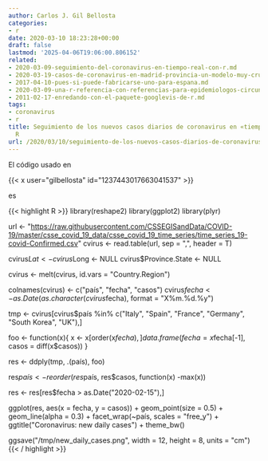 ```yaml
---
author: Carlos J. Gil Bellosta
categories:
- r
date: 2020-03-10 18:23:28+00:00
draft: false
lastmod: '2025-04-06T19:06:00.806152'
related:
- 2020-03-09-seguimiento-del-coronavirus-en-tiempo-real-con-r.md
- 2020-03-19-casos-de-coronavirus-en-madrid-provincia-un-modelo-muy-crudo-basado-en-la-mortalidad.md
- 2017-04-10-pues-si-puede-fabricarse-uno-para-espana.md
- 2020-03-09-una-r-referencia-con-referencias-para-epidemiologos-circunstanciales.md
- 2011-02-17-enredando-con-el-paquete-googlevis-de-r.md
tags:
- coronavirus
- r
title: Seguimiento de los nuevos casos diarios de coronavirus en «tiempo real» con
  R
url: /2020/03/10/seguimiento-de-los-nuevos-casos-diarios-de-coronavirus-en-tiempo-real-con-r/
---
```


El código usado en

{{< x user="gilbellosta" id="1237443017663041537" >}}

es

{{< highlight R >}}
library(reshape2)
library(ggplot2)
library(plyr)

url <- "https://raw.githubusercontent.com/CSSEGISandData/COVID-19/master/csse_covid_19_data/csse_covid_19_time_series/time_series_19-covid-Confirmed.csv"
cvirus <- read.table(url, sep = ",", header = T)

cvirus$Lat <- cvirus$Long <- NULL
cvirus$Province.State <- NULL

cvirus <- melt(cvirus, id.vars = "Country.Region")

colnames(cvirus) <- c("país", "fecha", "casos")
cvirus$fecha <- as.Date(as.character(cvirus$fecha),
    format = "X%m.%d.%y")

tmp <- cvirus[cvirus$país %in% c("Italy", "Spain",
    "France", "Germany", "South Korea", "UK"),]

foo <- function(x){
    x <- x[order(x$fecha),]
    data.frame(fecha = x$fecha[-1],
        casos = diff(x$casos))
}

res <- ddply(tmp, .(país), foo)

res$país <- reorder(res$país, res$casos, function(x) -max(x))

res <- res[res$fecha > as.Date("2020-02-15"),]

ggplot(res, aes(x = fecha, y = casos)) +
    geom_point(size = 0.5) + geom_line(alpha = 0.3) +
    facet_wrap(~país, scales = "free_y") +
    ggtitle("Coronavirus: new daily cases") +
    theme_bw()

ggsave("/tmp/new_daily_cases.png", width = 12,
    height = 8, units = "cm")
{{< / highlight >}}